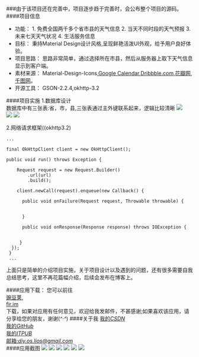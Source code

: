 ###由于该项目还在完善中，项目逐步趋于完善时，会公布整个项目的源码。
####项目信息
* 功能：
       1. 免费全国两千多个省市县的天气信息
       2. 当天不同时段的天气预报
       3. 未来七天天气状况
       4. 生活服务信息
* 目标：
   秉持Material Design设计风格,呈现鲜艳活泼UI外观，给予用户良好体验。
* 项目思路：
    思路非常简单，通过选择所在市县，然后从服务器上取下天气信息显示到客户端。
* 素材来源：
Material-Design-Icons,[Google Calendar](http://www.google.com/calendar/about/),[Dribbble.com](https://Dribble.com),[花瓣网](http://huaban.com/),[千图网](http://www.58pic.com/)。
* 开源工具：
GSON-2.2.4,okhttp-3.2


####项目实施
1.数据库设计
<br />
数据库中有三张表:省，市，县,三张表通过主外键联系起来，逻辑比较清晰
![](http://i2.buimg.com/2ce073f2cab33642.png)    
![](http://i2.buimg.com/eacfa7bf748a02ce.png)
![](http://i2.buimg.com/cef764db864a9287.png)

2.网络请求框架((okhttp3.2)
<br  />
```
...

final OkHttpClient client = new OkHttpClient();
 
public void run() throws Exception {

    Request request = new Request.Builder()
        .url(url)
        .build();
        
    client.newCall(request).enqueue(new Callback() {
    
      public void onFailure(Request request, Throwable throwable) {
      
        
      }

      public void onResponse(Response response) throws IOException {
     

     }
  });
 }
 ...
```
上面只是简单的介绍项目实施，关于项目设计以及遇到的问题，还有很多需要自我总结思考，这里不再花篇幅介绍，后续会发布在博客上。


####应用下载：
您可以前往
<br />
[豌豆荚](http://i4.buimg.com/84a3e8a240525b19.png),
<br />
[fir.im](http://fir.im/apps/573a9e0f00fc747d17000001)
<br />
下载，如果对应用有任何意见，欢迎给我发邮件，不甚感谢;如果喜欢该应用，请分享给您的朋友，谢谢(*^‧^*)
####关于我
[我的*CSDN*](http://lios.top)
<br />
[我的*GitHub*](https://github.com/osdiy)
<br />
[我的*ITPUB*](http://blog.itpub.net/29876893/)
<br />
[邮箱:*diy.os.lios@gmail.com*](https://github.com/osdiy/yunweather/blob/master/README.md)
<br />
####应用截图
![](http://i4.buimg.com/92053b1ab64ddb31.png) ![](http://i4.buimg.com/54734e4bb25b225d.png)  ![](http://i4.buimg.com/43249ed1dc01f74b.png)  ![](http://i4.buimg.com/e022431553ace560.png)  ![](http://i4.buimg.com/6db8418f2d736f9c.png)  ![](http://i4.buimg.com/caa5db910b219812.png) 
